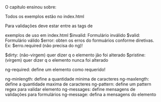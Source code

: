 O capitulo ensinou sobre:

Todos os exemplos estão no index.html

Para validações deve estar entre as tags de <form>

exemplos de uso em index.html
$invalid: Formulário inválido
$valid: Formulário válido
$error: obten os erros do formuários conforme diretivas. Ex: $erro.required
(não precisa do ng)!

$dirty: (não-virgem) quer dizer q o elemento jão foi alterado
$pristine: (virgem) quer dizer q o elemento nunca foi alterado

ng-required: define um elemento como requerido!

ng-minlength: define a quantidade minima de caracteres
ng-maxlength: define a quantidade maxima de caracteres
ng-pattern: define um pattern regex para validar elemento
ng-messages: define mensagens de validações para formulários
ng-message: defina a mensagens do elemento
